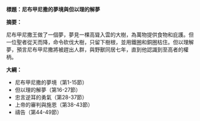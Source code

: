 **標題：尼布甲尼撒的夢境與但以理的解夢**

**摘要：**

尼布甲尼撒王做了一個夢，夢見一棵高聳入雲的大樹，為萬物提供食物和庇護。但一位聖者從天而降，命令砍伐大樹，只留下樹根，並用鐵圈和銅圈枯住。但以理解夢，預言尼布甲尼撒將被趕出人群，與野獸同居七年，直到他認識到至高者的權柄。

**大綱：**

* 尼布甲尼撒的夢境（第1-15節）
* 但以理的解夢（第16-27節）
* 忠言逆耳的勇氣（第28-37節）
* 上帝的審判與施恩（第38-43節）
* 禱告（第44-49節）